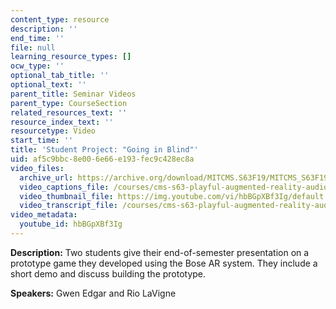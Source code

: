 ```yaml
---
content_type: resource
description: ''
end_time: ''
file: null
learning_resource_types: []
ocw_type: ''
optional_tab_title: ''
optional_text: ''
parent_title: Seminar Videos
parent_type: CourseSection
related_resources_text: ''
resource_index_text: ''
resourcetype: Video
start_time: ''
title: 'Student Project: "Going in Blind"'
uid: af5c9bbc-8e00-6e66-e193-fec9c428ec8a
video_files:
  archive_url: https://archive.org/download/MITCMS.S63F19/MITCMS_S63F19_going_in_blind_300k.mp4
  video_captions_file: /courses/cms-s63-playful-augmented-reality-audio-design-exploration-fall-2019/7951e003a3575fcc9909df290e9b1f64_hbBGpXBf3Ig.vtt
  video_thumbnail_file: https://img.youtube.com/vi/hbBGpXBf3Ig/default.jpg
  video_transcript_file: /courses/cms-s63-playful-augmented-reality-audio-design-exploration-fall-2019/ffe7c16b1c3008979ff9d92a989a9beb_hbBGpXBf3Ig.pdf
video_metadata:
  youtube_id: hbBGpXBf3Ig
---
```


**Description:** Two students give their end-of-semester presentation on a prototype game they developed using the Bose AR system. They include a short demo and discuss building the prototype.

**Speakers:** Gwen Edgar and Rio LaVigne



